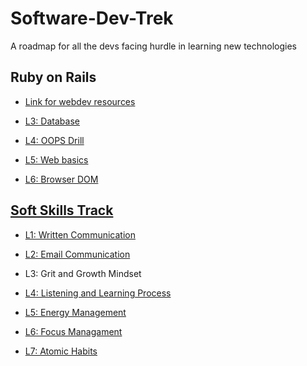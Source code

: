 # Software-Dev-Trek
A roadmap for all the devs facing hurdle in learning new technologies


## Ruby on Rails

* [Link for webdev resources](https://www.appbrewery.co/p/web-development-course-resources/)

* [L3: Database](L3:Database/README.md)

* [L4: OOPS Drill](L4:OOPS/README.md)

* [L5: Web  basics](L5:Web-basics/README.md)

* [L6: Browser DOM](L6:Browser-DOM/README.md)

## [Soft Skills Track](soft-skills/)

* [L1: Written Communication](soft-skills/L1/README.md)

* [L2: Email Communication](soft-skills/L2/README.md)

* L3: Grit and Growth Mindset

* [L4: Listening and Learning Process](soft-skills/L4/README.md)

* [L5: Energy Management](soft-skills/L5/README.md)

* [L6: Focus Managament](soft-skills/L6/README.md)

* [L7: Atomic Habits](soft-skills/L7/README.md)

